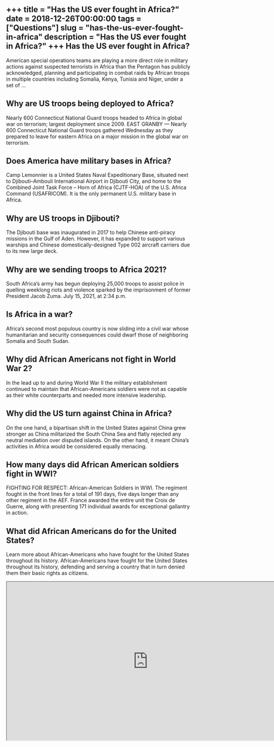 +++
title = "Has the US ever fought in Africa?"
date = 2018-12-26T00:00:00
tags = ["Questions"]
slug = "has-the-us-ever-fought-in-africa"
description = "Has the US ever fought in Africa?"
+++
Has the US ever fought in Africa?
---------------------------------

American special operations teams are playing a more direct role in military actions against suspected terrorists in Africa than the Pentagon has publicly acknowledged, planning and participating in combat raids by African troops in multiple countries including Somalia, Kenya, Tunisia and Niger, under a set of …

Why are US troops being deployed to Africa?
-------------------------------------------

Nearly 600 Connecticut National Guard troops headed to Africa in global war on terrorism; largest deployment since 2009. EAST GRANBY — Nearly 600 Connecticut National Guard troops gathered Wednesday as they prepared to leave for eastern Africa on a major mission in the global war on terrorism.

Does America have military bases in Africa?
-------------------------------------------

Camp Lemonnier is a United States Naval Expeditionary Base, situated next to Djibouti–Ambouli International Airport in Djibouti City, and home to the Combined Joint Task Force – Horn of Africa (CJTF-HOA) of the U.S. Africa Command (USAFRICOM). It is the only permanent U.S. military base in Africa.

Why are US troops in Djibouti?
------------------------------

The Djibouti base was inaugurated in 2017 to help Chinese anti-piracy missions in the Gulf of Aden. However, it has expanded to support various warships and Chinese domestically-designed Type 002 aircraft carriers due to its new large deck.

Why are we sending troops to Africa 2021?
-----------------------------------------

South Africa’s army has begun deploying 25,000 troops to assist police in quelling weeklong riots and violence sparked by the imprisonment of former President Jacob Zuma. July 15, 2021, at 2:34 p.m.

Is Africa in a war?
-------------------

Africa’s second most populous country is now sliding into a civil war whose humanitarian and security consequences could dwarf those of neighboring Somalia and South Sudan.

Why did African Americans not fight in World War 2?
---------------------------------------------------

In the lead up to and during World War II the military establishment continued to maintain that African-Americans soldiers were not as capable as their white counterparts and needed more intensive leadership.

Why did the US turn against China in Africa?
--------------------------------------------

On the one hand, a bipartisan shift in the United States against China grew stronger as China militarized the South China Sea and flatly rejected any neutral mediation over disputed islands. On the other hand, it meant China’s activities in Africa would be considered equally menacing.

How many days did African American soldiers fight in WWI?
---------------------------------------------------------

FIGHTING FOR RESPECT: African-American Soldiers in WWI. The regiment fought in the front lines for a total of 191 days, five days longer than any other regiment in the AEF. France awarded the entire unit the Croix de Guerre, along with presenting 171 individual awards for exceptional gallantry in action.

What did African Americans do for the United States?
----------------------------------------------------

Learn more about African-Americans who have fought for the United States throughout its history. African-Americans have fought for the United States throughout its history, defending and serving a country that in turn denied them their basic rights as citizens.

<iframe allow="accelerometer; autoplay; clipboard-write; encrypted-media; gyroscope; picture-in-picture" allowfullscreen="" class="__youtube_prefs__  epyt-is-override  no-lazyload" data-no-lazy="1" data-origheight="433" data-origwidth="770" data-skipgform_ajax_framebjll="" height="433" id="_ytid_98849" loading="lazy" src="https://www.youtube.com/embed/FnN0RurtJWc?enablejsapi=1&autoplay=0&cc_load_policy=0&cc_lang_pref=&iv_load_policy=1&loop=0&modestbranding=0&rel=1&fs=1&playsinline=0&autohide=2&theme=dark&color=red&controls=1&" title="YouTube player" width="770"></iframe>